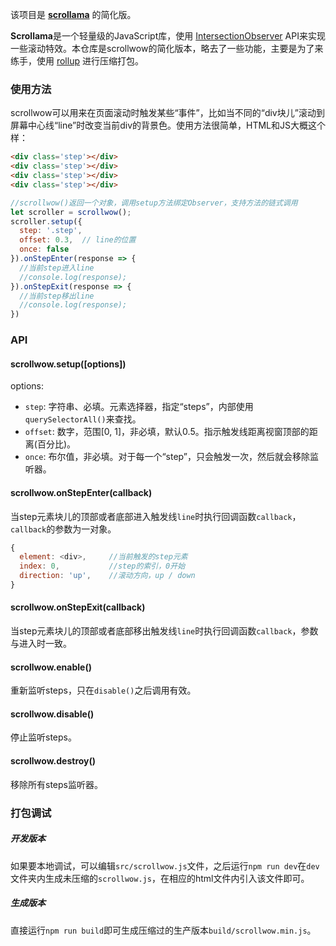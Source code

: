 该项目是 [**scrollama**](https://github.com/russellgoldenberg/scrollama) 的简化版。

**Scrollama**是一个轻量级的JavaScript库，使用 [IntersectionObserver](https://developer.mozilla.org/en-US/docs/Web/API/Intersection_Observer_API) API来实现一些滚动特效。本仓库是scrollwow的简化版本，略去了一些功能，主要是为了来练手，使用 [rollup](https://www.rollupjs.com/guide/zh) 进行压缩打包。

### 使用方法

scrollwow可以用来在页面滚动时触发某些“事件”，比如当不同的“div块儿”滚动到屏幕中心线“line”时改变当前div的背景色。使用方法很简单，HTML和JS大概这个样：

```html
<div class='step'></div>
<div class='step'></div>
<div class='step'></div>
<div class='step'></div>
```

```javascript
//scrollwow()返回一个对象，调用setup方法绑定Observer，支持方法的链式调用
let scroller = scrollwow();
scroller.setup({
  step: '.step',
  offset: 0.3,  // line的位置
  once: false
}).onStepEnter(response => {
  //当前step进入line
  //console.log(response);
}).onStepExit(response => {
  //当前step移出line
  //console.log(response);
})
```

### API

#### scrollwow.setup([options])

options:

- `step`: 字符串、必填。元素选择器，指定“steps”，内部使用`querySelectorAll()`来查找。
- `offset`: 数字，范围[0, 1]，非必填，默认0.5。指示触发线距离视窗顶部的距离(百分比)。
- `once`: 布尔值，非必填。对于每一个“step”，只会触发一次，然后就会移除监听器。

#### scrollwow.onStepEnter(callback)

当step元素块儿的顶部或者底部进入触发线`line`时执行回调函数`callback`，`callback`的参数为一对象。

```javascript
{
  element: <div>,     //当前触发的step元素
  index: 0,           //step的索引，0开始
  direction: 'up',    //滚动方向，up / down
}
```

#### scrollwow.onStepExit(callback)

当step元素块儿的顶部或者底部移出触发线`line`时执行回调函数`callback`，参数与进入时一致。

#### scrollwow.enable()

重新监听steps，只在`disable()`之后调用有效。

#### scrollwow.disable()

停止监听steps。

#### scrollwow.destroy()

移除所有steps监听器。

### 打包调试

##### 开发版本

如果要本地调试，可以编辑`src/scrollwow.js`文件，之后运行`npm run dev`在`dev`文件夹内生成未压缩的`scrollwow.js`，在相应的html文件内引入该文件即可。

##### 生成版本

直接运行`npm run build`即可生成压缩过的生产版本`build/scrollwow.min.js`。

